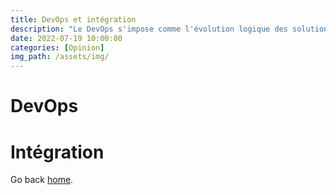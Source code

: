 ```yaml
---
title: DevOps et intégration
description: "Le DevOps s'impose comme l'évolution logique des solutions de déploiement. Ceci tire un changement profond des pratiques et des compétences"
date: 2022-07-19 10:00:00
categories: [Opinion]
img_path: /assets/img/
---
```


# DevOps

# Intégration

Go back [home](/).
